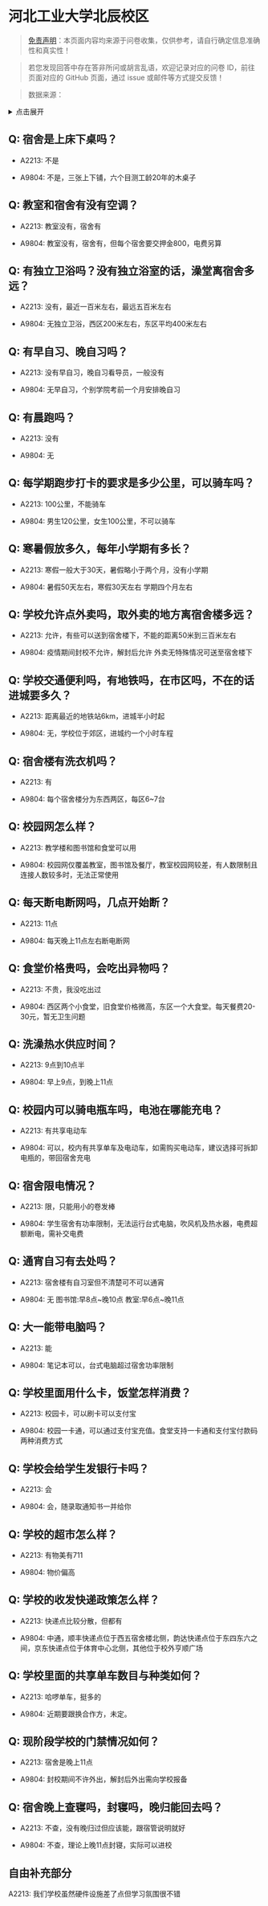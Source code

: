 # 河北工业大学北辰校区

> [免责声明](https://colleges.chat/#_3)：本页面内容均来源于问卷收集，仅供参考，请自行确定信息准确性和真实性！

> 若您发现回答中存在答非所问或胡言乱语，欢迎记录对应的问卷 ID，前往页面对应的 GitHub 页面，通过 issue 或邮件等方式提交反馈！

> 数据来源：

<details><summary>点击展开</summary>
<ul>
<li>A2213: 匿名 (2021 年 06 月)</li>
<li>A9804: 匿名 (2022 年 06 月)</li>
</ul>
</details>

## Q: 宿舍是上床下桌吗？

- A2213: 不是

- A9804: 不是，三张上下铺，六个目测工龄20年的木桌子

## Q: 教室和宿舍有没有空调？

- A2213: 教室没有，宿舍有

- A9804: 教室没有，宿舍有，但每个宿舍要交押金800，电费另算

## Q: 有独立卫浴吗？没有独立浴室的话，澡堂离宿舍多远？

- A2213: 没有，最近一百米左右，最远五百米左右

- A9804: 无独立卫浴，西区200米左右，东区平均400米左右

## Q: 有早自习、晚自习吗？

- A2213: 没有早自习，晚自习看导员，一般没有

- A9804: 无早自习，个别学院考前一个月安排晚自习

## Q: 有晨跑吗？

- A2213: 没有

- A9804: 无

## Q: 每学期跑步打卡的要求是多少公里，可以骑车吗？

- A2213: 100公里，不能骑车

- A9804: 男生120公里，女生100公里，不可以骑车

## Q: 寒暑假放多久，每年小学期有多长？

- A2213: 寒假一般大于30天，暑假略小于两个月，没有小学期

- A9804: 暑假50天左右，寒假30天左右
学期四个月左右

## Q: 学校允许点外卖吗，取外卖的地方离宿舍楼多远？

- A2213: 允许，有些可以送到宿舍楼下，不能的距离50米到三百米左右

- A9804: 疫情期间封校不允许，解封后允许
外卖无特殊情况可送至宿舍楼下

## Q: 学校交通便利吗，有地铁吗，在市区吗，不在的话进城要多久？

- A2213: 距离最近的地铁站6km，进城半小时起

- A9804: 无，学校位于郊区，进城约一个小时车程

## Q: 宿舍楼有洗衣机吗？

- A2213: 有

- A9804: 每个宿舍楼分为东西两区，每区6\~7台

## Q: 校园网怎么样？

- A2213: 教学楼和图书馆和食堂可以用

- A9804: 校园网仅覆盖教室，图书馆及餐厅，教室校园网较差，有人数限制且连接人数较多时，无法正常使用

## Q: 每天断电断网吗，几点开始断？

- A2213: 11点

- A9804: 每天晚上11点左右断电断网

## Q: 食堂价格贵吗，会吃出异物吗？

- A2213: 不贵，我没吃出过

- A9804: 西区两个小食堂，旧食堂价格微高，东区一个大食堂。每天餐费20-30元，暂无卫生问题

## Q: 洗澡热水供应时间？

- A2213: 9点到10点半

- A9804: 早上9点，到晚上11点

## Q: 校园内可以骑电瓶车吗，电池在哪能充电？

- A2213: 有共享电动车

- A9804: 可以，校内有共享单车及电动车，如需购买电动车，建议选择可拆卸电瓶的，带回宿舍充电

## Q: 宿舍限电情况？

- A2213: 限，只能用小的卷发棒

- A9804: 学生宿舍有功率限制，无法运行台式电脑，吹风机及热水器，电费超额断电，需补交电费

## Q: 通宵自习有去处吗？

- A2213: 宿舍楼有自习室但不清楚可不可以通宵

- A9804: 无     图书馆:早8点\~晚10点    教室:早6点\~晚11点

## Q: 大一能带电脑吗？

- A2213: 能

- A9804: 笔记本可以，台式电脑超过宿舍功率限制

## Q: 学校里面用什么卡，饭堂怎样消费？

- A2213: 校园卡，可以刷卡可以支付宝

- A9804: 校园一卡通，可以通过支付宝充值。食堂支持一卡通和支付宝付款码两种消费方式

## Q: 学校会给学生发银行卡吗？

- A2213: 会

- A9804: 会，随录取通知书一并给你

## Q: 学校的超市怎么样？

- A2213: 有物美有711

- A9804: 物价偏高

## Q: 学校的收发快递政策怎么样？

- A2213: 快递点比较分散，但都有

- A9804: 中通，顺丰快递点位于西五宿舍楼北侧，韵达快递点位于东四东六之间，京东快递点位于体育中心北侧，其他位于校外亨顺广场

## Q: 学校里面的共享单车数目与种类如何？

- A2213: 哈啰单车，挺多的

- A9804: 近期要跟换合作方，未定。

## Q: 现阶段学校的门禁情况如何？

- A2213: 宿舍是晚上11点

- A9804: 封校期间不许外出，解封后外出需向学校报备

## Q: 宿舍晚上查寝吗，封寝吗，晚归能回去吗？

- A2213: 不查，没有晚归过但应该能，跟宿管说明就好

- A9804: 不查，理论上晚11点封寝，实际可以进校

## 自由补充部分

A2213: 我们学校虽然硬件设施差了点但学习氛围很不错